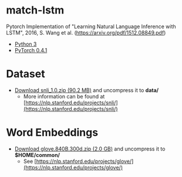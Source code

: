 # match-lstm
Pytorch Implementation of "Learning Natural Language Inference with LSTM", 2016, S. Wang et al. (https://arxiv.org/pdf/1512.08849.pdf)

* [Python 3](https://www.python.org/downloads/)
* [PyTorch 0.4.1](https://pytorch.org/)

# Dataset
* [Download snli_1.0.zip (90.2 MB)](https://nlp.stanford.edu/projects/snli/snli_1.0.zip) and uncompress it to __data/__
    * More information can be found at [https://nlp.stanford.edu/projects/snli/](https://nlp.stanford.edu/projects/snli/)

# Word Embeddings
* [Download glove.840B.300d.zip (2.0 GB)](http://nlp.stanford.edu/data/glove.840B.300d.zip) and uncompress it to __$HOME/common/__
    * See [https://nlp.stanford.edu/projects/glove/](https://nlp.stanford.edu/projects/glove/)
 